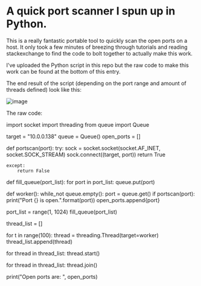 # A quick port scanner I spun up in Python. 

This is a really fantastic portable tool to quickly scan the open ports on a host. It only took a few minutes of breezing through tutorials and reading stackexchange to find the code to bolt together to actually make this work.

I've uploaded the Python script in this repo but the raw code to make this work can be found at the bottom of this entry.

The end result of the script (depending on the port range and amount of threads defined) look like this:

![image](https://user-images.githubusercontent.com/105020710/186779444-56cb1821-d0b9-43a6-88a2-242dd1127de4.png)




The raw code:

import socket
import threading
from queue import Queue

target = "10.0.0.138"
queue = Queue()
open_ports = []


def portscan(port):
    try:
        sock = socket.socket(socket.AF_INET, socket.SOCK_STREAM)
        sock.connect((target, port))
        return True

    except:
        return False


def fill_queue(port_list):
    for port in port_list:
        queue.put(port)

def worker():
    while_not queue.empty():
        port = queue.get()
        if portscan(port):
            print("Port {} is open.".format(port))
            open_ports.append{port}


port_list = range(1, 1024)
fill_queue(port_list)

thread_list = []

for t in range(100):
    thread = threading.Thread(target=worker)
    thread_list.append(thread)

for thread in thread_list:
    thread.start()

for thread in thread_list:
    thread.join()

print("Open ports are: ", open_ports)
